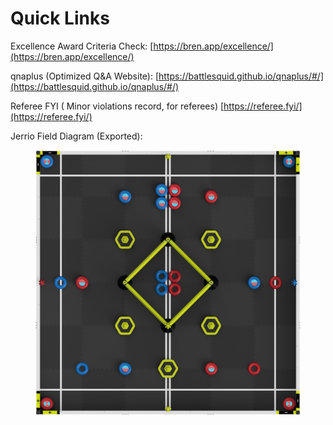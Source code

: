 # Quick Links

Excellence Award Criteria Check: [https://bren.app/excellence/](https://bren.app/excellence/)

qnaplus (Optimized Q\&A Website): [https://battlesquid.github.io/qnaplus/#/](https://battlesquid.github.io/qnaplus/#/)

Referee FYI ( Minor violations record, for referees) [https://referee.fyi/](https://referee.fyi/)



Jerrio Field Diagram (Exported):&#x20;

<figure><img src="../.gitbook/assets/V5RC-HighStakes-H2H-TileColor66_71-2000x2000.png" alt=""><figcaption></figcaption></figure>
